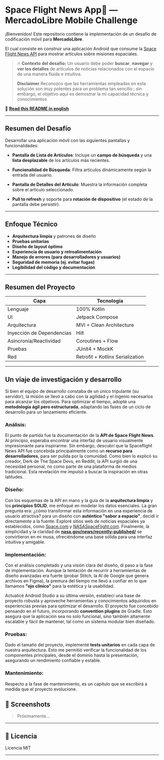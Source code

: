 
# Space Flight News App🚀 — MercadoLibre Mobile Challenge

¡Bienvenidos! Este repositorio contiene la implementación de un desafío de codificación móvil para **MercadoLibre**.

El cual consiste en construir una aplicación Android que consume la [Space Flight News API](https://api.spaceflightnewsapi.net/) para mostrar artículos sobre misiones espaciales.

> 🔥 **Contexto del desafío:**
> Un usuario debe poder **buscar**, **navegar** y **ver los detalles** de artículos de noticias relacionados con el espacio de una manera fluida e intuitiva.
>
> **Disclaimer**
> Reconozco que las herramientas empleadas en esta solución son muy
> potentes para un problema tan sencillo ; sin embargo, el objetivo aquí
> es demostrar la mi capacidad técnica y conocimientos

📘 **[Read this README in english](./README.md)**

---

##  Resumen del Desafío

Desarrollar una aplicación móvil con las siguientes pantallas y funcionalidades:

- **Pantalla de Lista de Artículos**:
  Incluye un **campo de búsqueda** y una **lista desplazable** de los artículos más recientes.

- **Funcionalidad de Búsqueda**:
  Filtra artículos dinámicamente según la entrada del usuario.

- **Pantalla de Detalles del Artículo**:
  Muestra la información completa sobre el artículo seleccionado.

- **Pull to refresh** y soporte para **rotación de dispositivo** (el estado de la pantalla debe persistir).

---

##  Enfoque Técnico

- **Arquitectura limpia** y patrones de diseño
- **Pruebas unitarias**
- **Diseño de layout óptimo**
- **Experiencia de usuario y retroalimentación**
- **Manejo de errores (para desarrolladores y usuarios)**
- **Seguridad de memoria (ej. evitar fugas)**
- **Legibilidad del código y documentación**

---

## Resumen del Proyecto

| Capa              | Tecnología                          |
|-------------------|-------------------------------------|
| Lenguaje          | 100% Kotlin                         |
| UI                | Jetpack Compose                     |
| Arquitectura      | MVI + Clean Architecture            |
| Inyección de Dependencias | Hilt                            |
| Asincronía/Reactividad | Coroutines + Flow                   |
| Pruebas           | JUnit4 + MockK                      |
| Red               | Retrofit + Kotlinx Serialization    |

---


## Un viaje de investigación y desarrollo

Si bien el equipo de desarrollo constaba de un único tripulante (su servidor), la misión se llevó a cabo con la agilidad y el ingenio necesarios para alcanzar los objetivos. Para optimizar el tiempo, adopté una **metodología ágil pero estructurada**, adaptando las fases de un ciclo de desarrollo para un lanzamiento eficiente.

### Análisis:

El punto de partida fue la documentación de la **API de Space Flight News**. Al principio, esperaba encontrar una interfaz de usuario visualmente impresionante para inspirarme. Sin embargo, descubrí que la Spaceflight News API fue concebida principalmente como un **recurso para desarrolladores**, para ser pulida por la comunidad. Como bien lo explicó su creador, Derk de The Space Devs, en Reddit, la API surgió de una necesidad personal, no como parte de una plataforma de medios tradicional. Esta revelación me impulsó a buscar la inspiración en otras latitudes.

### Diseño:

Con los esquemas de la API en mano y la guía de la **arquitectura limpia** y los **principios SOLID**, me enfoqué en modelar los datos esenciales. La gran pregunta era: ¿cómo transformar esta información en una experiencia de usuario atractiva?  para un diseño con **auténtico "sabor a espacio"**, decidí ir directamente a la fuente. Exploré sitios web de noticias espaciales ya establecidos, como [Space.com](http://space.com/) y [NASASpaceFlight.com](http://nasaspaceflight.com/). Finalmente, la simplicidad y la claridad de **[nasa.gov/news/recently-published/](http://nasa.gov/news/recently-published/)** se convirtieron en mi musa, ofreciéndome una base sólida para una interfaz intuitiva y amigable.

### Implementación:

Con el análisis completado y una visión clara del diseño, di paso a la fase de implementación. Aunque la tentación de recurrir a herramientas de diseño avanzadas era fuerte (probar Stitch, la AI de Google que genera archivos en Figma), la premura del tiempo me llevó a confiar en lo que llamamos  **"ojo clínico"** para la estética y la usabilidad.

Actualicé Android Studio a su última versión, establecí una base de proyecto robusta y aproveche herramientas y conocimientos adquiridos en experiencias previas para optimizar el desarrollo. El proyecto fue concebido pensando en el futuro, incorporando **convention plugins** de Gradle. Esto asegura que la aplicación sea no solo funcional, sino también altamente escalable y fácil de mantener, tal como un sistema modular bien diseñado.

### Pruebas:

Dado el tamaño del proyecto, implementé **tests unitarios** en cada capa de nuestra arquitectura. Esto me permitió verificar la funcionalidad de los componentes principales, desde el dominio hasta la presentación, asegurando un rendimiento confiable y estable.

### Mantenimiento:

Respecto a la fase de mantenimiento, es un capítulo que se escribirá a medida que el proyecto evolucione.

## 📸 Screenshots

> Próximamente...

---

## 📄 Licencia

Licencia MIT

---
